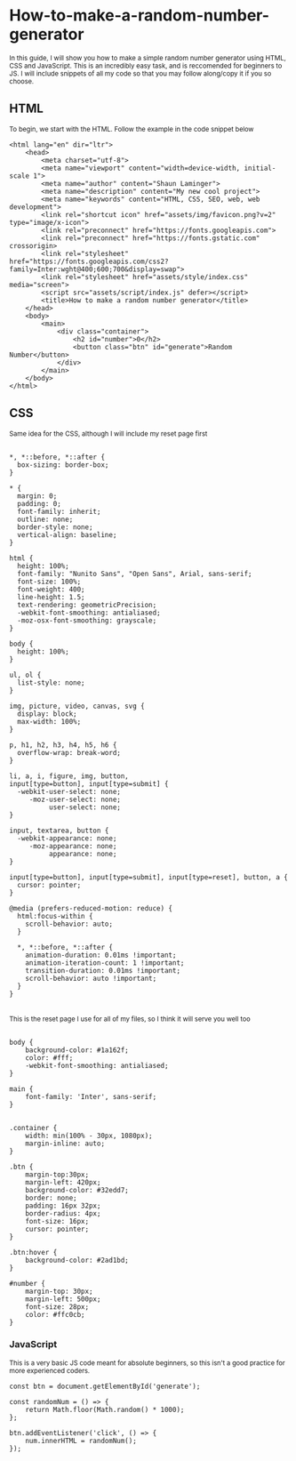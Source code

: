 # How-to-make-a-random-number-generator

<sub>In this guide, I will show you how to make a simple random number generator using HTML, CSS and JavaScript. This is an incredibly easy task, and is reccomended for beginners to JS. I will include snippets of all my code so that you may follow along/copy it if you so choose.</sub>
<br>

## HTML
<sub>To begin, we start with the HTML. Follow the example in the code snippet below</sub>
```<!DOCTYPE html>
<html lang="en" dir="ltr">
    <head>
        <meta charset="utf-8">
        <meta name="viewport" content="width=device-width, initial-scale 1">
        <meta name="author" content="Shaun Laminger">
        <meta name="description" content="My new cool project">
        <meta name="keywords" content="HTML, CSS, SEO, web, web development">
        <link rel="shortcut icon" href="assets/img/favicon.png?v=2" type="image/x-icon">
        <link rel="preconnect" href="https://fonts.googleapis.com">
        <link rel="preconnect" href="https://fonts.gstatic.com" crossorigin>
        <link rel="stylesheet" href="https://fonts.googleapis.com/css2?family=Inter:wght@400;600;700&display=swap">
        <link rel="stylesheet" href="assets/style/index.css" media="screen">
        <script src="assets/script/index.js" defer></script>
        <title>How to make a random number generator</title>
    </head>
    <body>
        <main>
            <div class="container">
                <h2 id="number">0</h2>
                <button class="btn" id="generate">Random Number</button>
            </div>
        </main>
    </body>
</html>
```

## CSS
<sub>Same idea for the CSS, although I will include my reset page first</sub>
```@charset "utf-8";

*, *::before, *::after {
  box-sizing: border-box;
}

* {
  margin: 0;
  padding: 0;
  font-family: inherit;
  outline: none;
  border-style: none;
  vertical-align: baseline;
}

html {
  height: 100%;
  font-family: "Nunito Sans", "Open Sans", Arial, sans-serif;
  font-size: 100%;
  font-weight: 400;
  line-height: 1.5;
  text-rendering: geometricPrecision;
  -webkit-font-smoothing: antialiased;
  -moz-osx-font-smoothing: grayscale;
}

body {
  height: 100%;
}

ul, ol {
  list-style: none;
}

img, picture, video, canvas, svg {
  display: block;
  max-width: 100%;
}

p, h1, h2, h3, h4, h5, h6 {
  overflow-wrap: break-word;
}

li, a, i, figure, img, button,
input[type=button], input[type=submit] {
  -webkit-user-select: none;
     -moz-user-select: none;
          user-select: none;
}

input, textarea, button {
  -webkit-appearance: none;
     -moz-appearance: none;
          appearance: none;
}

input[type=button], input[type=submit], input[type=reset], button, a {
  cursor: pointer;
}

@media (prefers-reduced-motion: reduce) {
  html:focus-within {
    scroll-behavior: auto;
  }

  *, *::before, *::after {
    animation-duration: 0.01ms !important;
    animation-iteration-count: 1 !important;
    transition-duration: 0.01ms !important;
    scroll-behavior: auto !important;
  }
}
```
<br>
<sub>This is the reset page I use for all of my files, so I think it will serve you well too</sub>
<br>

```@import "./reset.css";

body {
    background-color: #1a162f;  
    color: #fff;
    -webkit-font-smoothing: antialiased;
}

main {
    font-family: 'Inter', sans-serif;
}


.container {
    width: min(100% - 30px, 1080px);
    margin-inline: auto;
}

.btn {
    margin-top:30px;
    margin-left: 420px;
    background-color: #32edd7;
    border: none;
    padding: 16px 32px;
    border-radius: 4px;
    font-size: 16px;
    cursor: pointer;
}

.btn:hover {
    background-color: #2ad1bd;
}

#number {
    margin-top: 30px;
    margin-left: 500px;
    font-size: 28px;
    color: #ffc0cb;
}
```
### JavaScript

<sub>This is a very basic JS code meant for absolute beginners, so this isn't a good practice for more experienced coders.</sub>

```const num = document.getElementById('number');
const btn = document.getElementById('generate');

const randomNum = () => {
    return Math.floor(Math.random() * 1000);
};

btn.addEventListener('click', () => {
    num.innerHTML = randomNum(); 
});
```
